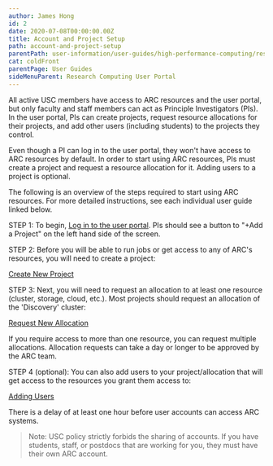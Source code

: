 ```yaml
---
author: James Hong
id: 2
date: 2020-07-08T00:00:00.00Z
title: Account and Project Setup
path: account-and-project-setup
parentPath: user-information/user-guides/high-performance-computing/research-computing-user-portal
cat: coldFront
parentPage: User Guides
sideMenuParent: Research Computing User Portal
---
```


All active USC members have access to ARC resources and the user portal, but only faculty and staff members can act as Principle Investigators (PIs). In the user portal, PIs can create projects, request resource allocations for their projects, and add other users (including students) to the projects they control.

Even though a PI can log in to the user portal, they won't have access to ARC resources by default. In order to start using ARC resources, PIs must create a project and request a resource allocation for it. Adding users to a project is optional.

The following is an overview of the steps required to start using ARC resources. For more detailed instructions, see each individual user guide linked below.  


STEP 1: To begin, [Log in to the user portal](https://hpcaccount.usc.edu/). PIs should see a button to "+Add a Project" on the left hand side of the screen.


STEP 2:  Before you will be able to run jobs or get access to any of ARC's resources, you will need to create a project:  

[Create New Project](create-a-new-project)  


STEP 3:  Next, you will need to request an allocation to at least one resource (cluster, storage, cloud, etc.).  Most projects should request an allocation of the 'Discovery' cluster:

[Request New Allocation](request-new-allocation)

If you require access to more than one resource, you can request multiple allocations. Allocation requests can take a day or longer to be approved by the ARC team.

STEP 4 (optional): You can also add users to your project/allocation that will get access to the resources you grant them access to:  

[Adding Users](adding-users-to-project-or-allocation)  

There is a delay of at least one hour before user accounts can access ARC systems.

> Note:  USC policy strictly forbids the sharing of accounts. If you have students, staff, or postdocs that are working for you, they must have their own ARC account. 
